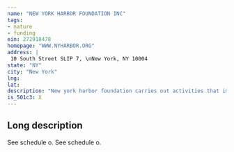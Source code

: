 ```yaml
---
name: "NEW YORK HARBOR FOUNDATION INC"
tags:
- nature
- funding
ein: 272918478
homepage: "WWW.NYHARBOR.ORG"
address: |
 10 South Street SLIP 7, \nNew York, NY 10004
state: "NY"
city: "New York"
lng: 
lat: 
description: "New york harbor foundation carries out activities that improve the awareness of the existence and condition of, and access, to new york harbor. "
is_501c3: X
---
```


## Long description

See schedule o. See schedule o. 
